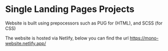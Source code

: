 # Single Landing Pages Projects
Website is built using prepocessors such as PUG for (HTML), and SCSS (for CSS)

The website is hosted via Netlify, below you can find the url
https://mono-website.netlify.app/
